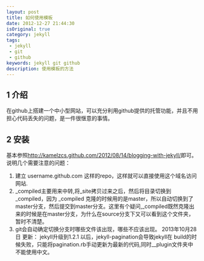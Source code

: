 ```yaml
---
layout: post
title: 如何使用模板
date: 2012-12-27 21:44:30
isOriginal: true
category: jekyll
tags:
 - jekyll
 - git
 - github
keywords: jekyll git github
description: 使用模板的方法
---
```


## 1 介绍 ##

在github上搭建一个中小型网站，可以充分利用github提供的托管功能，并且不用担心代码丢失的问题，是一件很惬意的事情。

## 2 安装 ##

基本参照<http://kamelzcs.github.com/2012/08/14/blogging-with-jekyll/>即可。
说明几个需要注意的问题：

1. 建立 username.github.com 这样的repo，这样就可以直接使用这个域名访问网站.
2. \_compiled主要用来中转,将\_site拷贝过来之后，然后将目录切换到 \_compiled，因为 \_compiled 克隆的时候用的是master，所以自动切换到了master分支，然后提交到master分支。这里有个疑问,\_compiled既然克隆出来的时候是在master分支，为什么在source分支下又可以看到这个文件夹，暂时不清楚。
3. git会自动确定切换分支时哪些文件该出现，哪些不应该出现。
2013年10月28日 更新：
jekyll升级到1.2.1 以后，jekyll-pagination会导致jekyll在 build的时候失败，只能将pagination.rb手动更新为最新的代码,同时\__plugin文件夹中不能使用中文。



